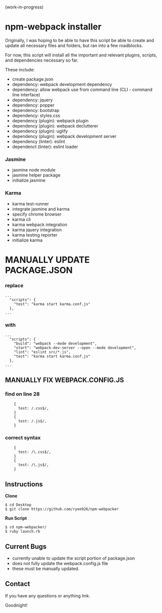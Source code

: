 (work-in-progress)

# npm-webpack installer

Originally, I was hoping to be able to have this script be able to create and update all necessary files and folders, but ran into a few roadblocks.

For now, this script will install all the important and relevant plugins, scripts, and dependencies necessary so far.

These include:

- create package.json
- dependency: webpack development dependency
- dependency: allow webpack use from command line (CLI - command line interface)
- dependency: jquery
- dependency: popper
- dependency: bootstrap
- dependency: styles.css
- dependency (plugin): webpack plugin
- dependency (plugin): webpack declutterer
- dependency (plugin): uglify
- dependency (plugin): webpack development server
- dependency (linter): eslint
- dependenct (linter): eslint loader

### Jasmine

- jasmine node module
- jasmine helper package
- initialize jasmine

### Karma

- karma test-runner
- integrate jasmine and karma
- specify chrome browser
- karma cli
- karma webpack integration
- karma jquery integration
- karma testing reporter
- initialize karma

# MANUALLY UPDATE PACKAGE.JSON

### replace
```
...
  "scripts": {
    "test": "karma start karma.conf.js"
  },
...
```
### with
```
...
  "scripts": {
    "build": "webpack --mode development",
    "start": "webpack-dev-server --open --mode development",
    "lint": "eslint src/*.js",
    "test": "karma start karma.conf.js"
  },
...
```

## MANUALLY FIX WEBPACK.CONFIG.JS

### find on line 28
```
    {
      test: /.css$/,
    }
    {
      test: /.js$/,
    }
```

### correct syntax
```
    {
      test: /\.css$/,
    }
    {
      test: /\.js$/,
    }
```


## Instructions

**Clone**
```
$ cd Desktop
$ git clone https://github.com/ryee926/npm-webpacker
```


**Run Script**
```
$ cd npm-webpacker/
$ ruby launch.rb
```

## Current Bugs
- currently unable to update the script portion of package.json
- does not fully update the webpack.config.js file
- these must be manually updated.

## Contact
If you have any questions or anything lmk.

Goodnight!

